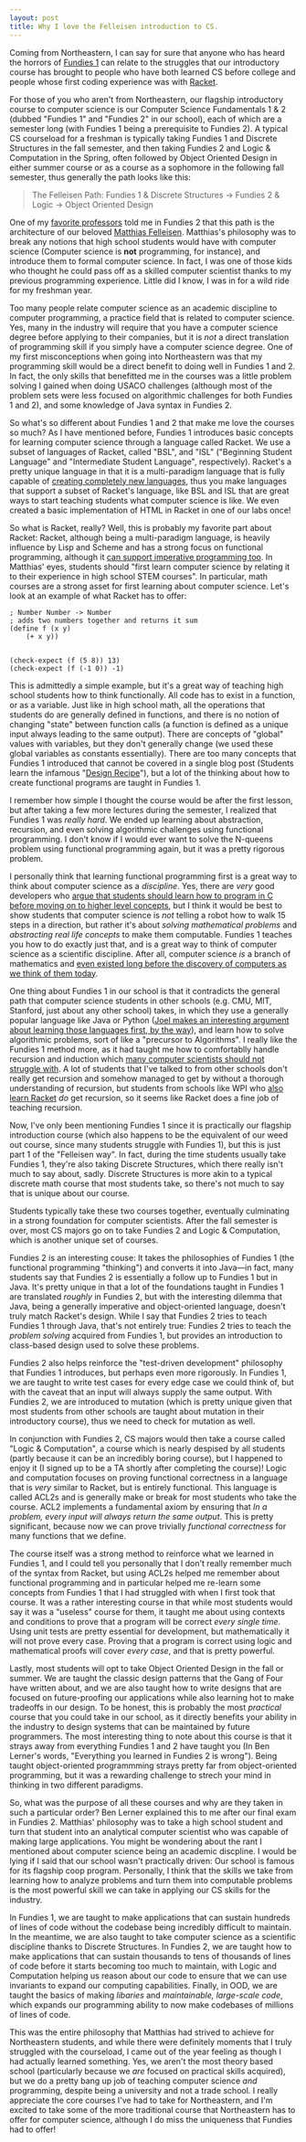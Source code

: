 ```yaml
---
layout: post
title: Why I love the Felleisen introduction to CS.
---
```


Coming from Northeastern, I can say for sure that anyone who has heard the horrors of [Fundies 1](https://course.ccs.neu.edu/cs2500/) can relate to the struggles that our introductory course has brought to people who have both learned CS before college and people whose first coding experience was with [Racket](https://racket-lang.org/).

For those of you who aren't from Northeastern, our flagship introductory course to computer science is our Computer Science Fundamentals 1 & 2 (dubbed "Fundies 1" and "Fundies 2" in our school), each of which are a semester long (with Fundies 1 being a prerequisite to Fundies 2). A typical CS courseload for a freshman is typically taking Fundies 1 and Discrete Structures in the fall semester, and then taking Fundies 2 and Logic & Computation in the Spring, often followed by Object Oriented Design in either summer course or as a course as a sophomore in the following fall semester, thus generally the path looks like this:

> The Felleisen Path: Fundies 1 & Discrete Structures -> Fundies 2 & Logic -> Object Oriented Design

One of my [favorite professors](https://www.ccis.northeastern.edu/people/benjamin-lerner/) told me in Fundies 2 that this path is the architecture of our beloved [Matthias Felleisen](https://www.ccis.northeastern.edu/people/matthias-felleisen/). Matthias's philosophy was to break any notions that high school students would have with computer science (Computer science is **not** programming, for instance), and introduce them to formal computer science. In fact, I was one of those kids who thought he could pass off as a skilled computer scientist thanks to my previous programming experience. Little did I know, I was in for a wild ride for my freshman year.

Too many people relate computer science as an academic discipline to computer programming, a practice field that is related to computer science. Yes, many in the industry will require that you have a computer science degree before applying to their companies, but it is *not* a direct translation of programming skill if you simply have a computer science degree. One of my first misconceptions when going into Northeastern was that my programming skill would be a direct benefit to doing well in Fundies 1 and 2. In fact, the only skills that benefitted me in the courses was a little problem solving I gained when doing USACO challenges (although most of the problem sets were less focused on algorithmic challenges for both Fundies 1 and 2), and some knowledge of Java syntax in Fundies 2.

So what's so different about Fundies 1 and 2 that make me love the courses so much? As I have mentioned before, Fundies 1 introduces basic concepts for learning computer science through a language called Racket. We use a subset of languages of Racket, called "BSL", and "ISL" ("Beginning Student Language" and "Intermediate Student Language", respectively). Racket's a pretty unique language in that it is a multi-paradigm language that is fully capable of [creating completely new languages](http://users.eecs.northwestern.edu/~stamourv/papers/languages-the-racket-way.pdf), thus you make languages that support a subset of Racket's language, like BSL and ISL that are great ways to start teaching students what computer science is like. We even created a basic implementation of HTML in Racket in one of our labs once!

So what is Racket, really? Well, this is probably my favorite part about Racket: Racket, although being a multi-paradigm language, is heavily influence by Lisp and Scheme and has a strong focus on functional programming, although it [can support imperative programming too](https://docs.racket-lang.org/guide/for.html). In Matthias' eyes, students should "first learn computer science by relating it to their experience in high school STEM courses". In particular, math courses are a strong asset for first learning about computer science. Let's look at an example of what Racket has to offer:

```
; Number Number -> Number
; adds two numbers together and returns it sum
(define f (x y)
    (+ x y))


(check-expect (f (5 8)) 13)
(check-expect (f (-1 0)) -1)
```

This is admittedly a simple example, but it's a great way of teaching high school students how to think functionally. All code has to exist in a function, or as a variable. Just like in high school math, all the operations that students do are generally defined in functions, and there is no notion of changing "state" between function calls (a function is defined as a unique input always leading to the same output). There are concepts of "global" values with variables, but they don't generally change (we used these global variables as constants essentially). There are too many concepts that Fundies 1 introduced that cannot be covered in a single blog post (Students learn the infamous "[Design Recipe](https://course.ccs.neu.edu/cs5010sp15/recipe.html)"), but a lot of the thinking about how to create functional programs are taught in Fundies 1.

I remember how simple I thought the course would be after the first lesson, but after taking a few more lectures during the semester, I realized that Fundies 1 was *really hard*. We ended up learning about abstraction, recursion, and even solving algorithmic challenges using functional programming. I don't know if I would ever want to solve the N-queens problem using functional programming again, but it was a pretty rigorous problem.

I personally think that learning functional programming first is a great way to think about computer science as a *discipline*. Yes, there are *very* good developers who [argue that students should learn how to program in C before moving on to higher level concepts](https://www.joelonsoftware.com/2001/12/11/back-to-basics/), but I think it would be best to show students that computer science is *not* telling a robot how to walk 15 steps in a direction, but rather it's about *solving mathematical problems* and *abstracting real life concepts* to make them computable. Fundies 1 teaches you how to do exactly just that, and is a great way to think of computer science as a scientific discipline. After all, computer science *is* a branch of mathematics and [even existed long before the discovery of computers as we think of them today](https://en.wikipedia.org/wiki/Computer_science#History).

One thing about Fundies 1 in our school is that it contradicts the general path that computer science students in other schools (e.g. CMU, MIT, Stanford, just about any other school) takes, in which they use a generally popular language like Java or Python ([Joel makes an interesting argument about learning those languages first, by the way](https://www.joelonsoftware.com/2005/12/29/the-perils-of-javaschools-2/)), and learn how to solve algorithmic problems, sort of like a "precursor to Algorithms". I really like the Fundies 1 method more, as it had taught me how to comfortablly handle recursion and induction which [many computer scientists should not struggle with](https://medium.freecodecamp.org/learn-recursion-in-10-minutes-e3262ac08a1). A lot of students that I've talked to from other schools don't really get recursion and somehow managed to get by without a thorough understanding of recursion, but students from schools like WPI who [also learn Racket](https://web.cs.wpi.edu/~cs1102/a11/Lectures/) *do* get recursion, so it seems like Racket does a fine job of teaching recursion.

Now, I've only been mentioning Fundies 1 since it is practically our flagship introduction course (which also happens to be the equivalent of our weed out course, since many students struggle with Fundies 1), but this is just part 1 of the "Felleisen way". In fact, during the time students usually take Fundies 1, they're also taking Discrete Structures, which there really isn't much to say about, sadly. Discrete Structures is more akin to a typical discrete math course that most students take, so there's not much to say that is unique about our course.

Students typically take these two courses together, eventually culminating in a strong foundation for computer scientists. After the fall semester is over, most CS majors go on to take Fundies 2 and Logic & Computation, which is another unique set of courses.

Fundies 2 is an interesting couse: It takes the philosophies of Fundies 1 (the functional programming "thinking") and converts it into Java—in fact, many students say that Fundies 2 is essentially a follow up to Fundies 1 but in Java. It's pretty unique in that a lot of the foundations taught in Fundies 1 are translated *roughly* in Fundies 2, but with the interesting dilemma that Java, being a generally imperative and object-oriented language, doesn't truly match Racket's design. While I say that Fundies 2 tries to teach Fundies 1 through Java, that's not entirely true: Fundies 2 tries to teach the *problem solving* acquired from Fundies 1, but provides an introduction to class-based design used to solve these problems. 

Fundies 2 also helps reinforce the "test-driven development" philosophy that Fundies 1 introduces, but perhaps even more rigorously. In Fundies 1, we are taught to write test cases for every edge case we could think of, but with the caveat that an input will always supply the same output. With Fundies 2, we are introduced to mutation (which is pretty unique given that most students from other schools are taught about mutation in their introductory course), thus we need to check for mutation as well.

In conjunction with Fundies 2, CS majors would then take a course called "Logic & Computation", a course which is nearly despised by all students (partly because it can be an incredibly boring course), but I happened to enjoy it (I signed up to be a TA shortly after completing the course)! Logic and computation focuses on proving functional correctness in a language that is *very* similar to Racket, but is entirely functional. This language is called ACL2s and is generally make or break for most students who take the course. ACL2 implements a fundamental axiom by ensuring that *In a problem, every input will always return the same output*. This is pretty significant, because now we can prove trivially *functional correctness* for many functions that we define.

The course itself was a strong method to reinforce what we learned in Fundies 1, and I could tell you personally that I don't really remember much of the syntax from Racket, but using ACL2s helped me remember about functional programming and in particular helped me re-learn some concepts from Fundies 1 that I had struggled with when I first took that course. It was a rather interesting course in that while most students would say it was a "useless" course for them, it taught me about using contexts and conditions to prove that a program will be correct *every single time*. Using unit tests are pretty essential for development, but mathematically it will not prove every case. Proving that a program is correct using logic and mathematical proofs will cover *every case*, and that is pretty powerful.

Lastly, most students will opt to take Object Oriented Design in the fall or summer. We are taught the classic design patterns that the Gang of Four have written about, and we are also taught how to write designs that are focused on future-proofing our applications while also learning hot to make tradeoffs in our design. To be honest, this is probably the most *practical* course that you could take in our school, as it directly benefits your ability in the industry to design systems that can be maintained by future programmers. The most interesting thing to note about this course is that it strays away from everything Fundies 1 and 2 have taught you (In Ben Lerner's words, "Everything you learned in Fundies 2 is wrong"). Being taught object-oriented programmming strays pretty far from object-oriented programming, but it was a rewarding challenge to strech your mind in thinking in two different paradigms.

So, what was the purpose of all these courses and why are they taken in such a particular order? Ben Lerner explained this to me after our final exam in Fundies 2. Matthias' philosophy was to take a high school student and turn that student into an analytical computer scientist who was capable of making large applications. You might be wondering about the rant I mentioned about computer science being an academic discpline. I would be lying if I said that our school wasn't practically driven: Our school is famous for its flagship coop program. Personally, I think that the skills we take from learning how to analyze problems and turn them into computable problems is the most powerful skill we can take in applying our CS skills for the industry.

 In Fundies 1, we are taught to make applications that can sustain hundreds of lines of code without the codebase being incredibly difficult to maintain. In the meantime, we are also taught to take computer science as a scientific discipline thanks to Discrete Structures. In Fundies 2, we are taught how to make applications that can sustain thousands to tens of thousands of lines of code before it starts becoming too much to maintain, with Logic and Computation helping us reason about our code to ensure that we can use invariants to expand our computing capabilities. Finally, in OOD, we are taught the basics of making *libaries* and *maintainable, large-scale code*, which expands our programming ability to now make codebases of millions of lines of code.

This was the entire philosophy that Matthias had strived to achieve for Northeastern students, and while there were definitely moments that I truly struggled with the courseload, I came out of the year feeling as though I had actually learned something. Yes, we aren't the most theory based school (particularly because we *are* focused on practical skills acquired), but we do a pretty bang up job of teaching computer science *and* programming, despite being a university and not a trade school. I really appreciate the core courses I've had to take for Northeastern, and I'm excited to take some of the more traditional course that Northeastern has to offer for computer science, although I do miss the uniqueness that Fundies had to offer!
